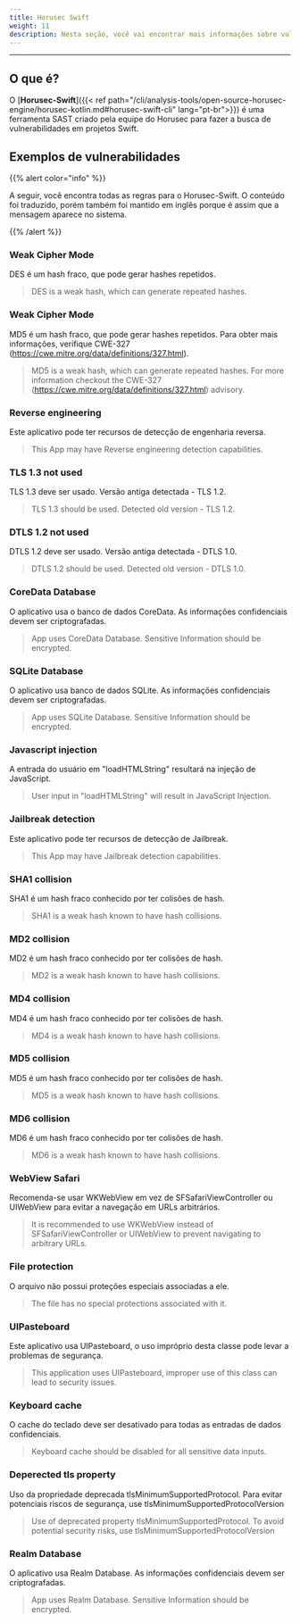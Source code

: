 ```yaml
---
title: Horusec Swift
weight: 11
description: Nesta seção, você vai encontrar mais informações sobre vulnerabilidades que o Horusec encontra em projetos Swift.
---
```


---

## **O que é?**

O  [**Horusec-Swift**]({{< ref path="/cli/analysis-tools/open-source-horusec-engine/horusec-kotlin.md#horusec-swift-cli" lang="pt-br">}}) é uma ferramenta SAST criado pela equipe do Horusec para fazer a busca de vulnerabilidades em projetos Swift.

## **Exemplos de vulnerabilidades**

{{% alert color="info" %}}

A seguir, você encontra todas as regras para o Horusec-Swift. O conteúdo foi traduzido, porém também foi mantido em inglês porque é assim que a mensagem aparece no sistema. 

{{% /alert %}}

### Weak Cipher Mode

DES é um hash fraco, que pode gerar hashes repetidos.

> DES is a weak hash, which can generate repeated hashes.

### Weak Cipher Mode

MD5 é um hash fraco, que pode gerar hashes repetidos. Para obter mais informações, verifique CWE-327 (https://cwe.mitre.org/data/definitions/327.html).

> MD5 is a weak hash, which can generate repeated hashes. For more information checkout the CWE-327 (https://cwe.mitre.org/data/definitions/327.html) advisory.

### Reverse engineering

Este aplicativo pode ter recursos de detecção de engenharia reversa.

> This App may have Reverse engineering detection capabilities.


### TLS 1.3 not used

TLS 1.3 deve ser usado. Versão antiga detectada - TLS 1.2.

> TLS 1.3 should be used. Detected old version - TLS 1.2.


### DTLS 1.2 not used

DTLS 1.2 deve ser usado. Versão antiga detectada - DTLS 1.0.

> DTLS 1.2 should be used. Detected old version - DTLS 1.0.


### CoreData Database

O aplicativo usa o banco de dados CoreData. As informações confidenciais devem ser criptografadas.

> App uses CoreData Database. Sensitive Information should be encrypted.


### SQLite Database

O aplicativo usa banco de dados SQLite. As informações confidenciais devem ser criptografadas.

> App uses SQLite Database. Sensitive Information should be encrypted.


### Javascript injection

A entrada do usuário em "loadHTMLString" resultará na injeção de JavaScript.

> User input in "loadHTMLString" will result in JavaScript Injection.


### Jailbreak detection

Este aplicativo pode ter recursos de detecção de Jailbreak.

> This App may have Jailbreak detection capabilities.


### SHA1 collision

SHA1 é um hash fraco conhecido por ter colisões de hash.

> SHA1 is a weak hash known to have hash collisions.

### MD2 collision

MD2 é um hash fraco conhecido por ter colisões de hash.

> MD2 is a weak hash known to have hash collisions.


### MD4 collision

MD4 é um hash fraco conhecido por ter colisões de hash.

> MD4 is a weak hash known to have hash collisions.



### MD5 collision

MD5 é um hash fraco conhecido por ter colisões de hash.

> MD5 is a weak hash known to have hash collisions.


### MD6 collision

MD6 é um hash fraco conhecido por ter colisões de hash.

> MD6 is a weak hash known to have hash collisions.


### WebView Safari

Recomenda-se usar WKWebView em vez de SFSafariViewController ou UIWebView para evitar a navegação em URLs arbitrários.

> It is recommended to use WKWebView instead of SFSafariViewController or UIWebView to prevent navigating to arbitrary URLs.


### File protection

O arquivo não possui proteções especiais associadas a ele.

> The file has no special protections associated with it.


### UIPasteboard

Este aplicativo usa UIPasteboard, o uso impróprio desta classe pode levar a problemas de segurança.

> This application uses UIPasteboard, improper use of this class can lead to security issues.


### Keyboard cache

O cache do teclado deve ser desativado para todas as entradas de dados confidenciais.

> Keyboard cache should be disabled for all sensitive data inputs.


### Deperected tls property

Uso da propriedade deprecada tlsMinimumSupportedProtocol. Para evitar potenciais riscos de segurança, use tlsMinimumSupportedProtocolVersion

> Use of deprecated property tlsMinimumSupportedProtocol. To avoid potential security risks, use tlsMinimumSupportedProtocolVersion


### Realm Database

O aplicativo usa Realm Database. As informações confidenciais devem ser criptografadas.

> App uses Realm Database. Sensitive Information should be encrypted.

